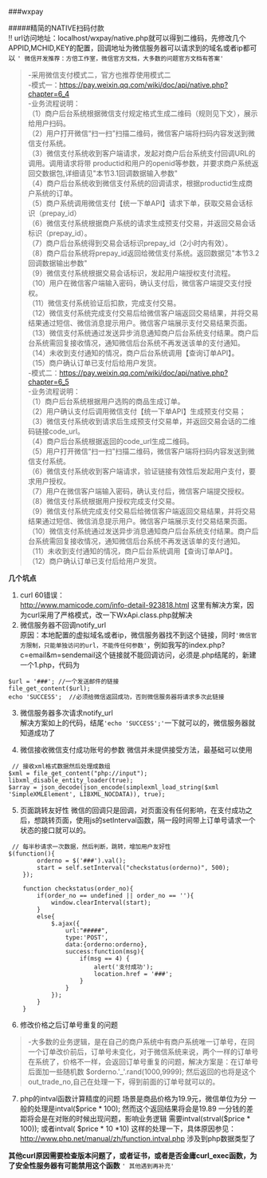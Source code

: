 ###wxpay

#####精简的NATIVE扫码付款  
!! url访问地址：localhost/wxpay/native.php就可以得到二维码，先修改几个APPID,MCHID,KEY的配置，回调地址为微信服务器可以请求到的域名或者ip都可以
`' 微信开发推荐：方倍工作室，微信官方文档，大多数的问题官方文档有答案'`  
>-采用微信支付模式二，官方也推荐使用模式二  
>-模式一：https://pay.weixin.qq.com/wiki/doc/api/native.php?chapter=6_4  
>-业务流程说明：  
（1）商户后台系统根据微信支付规定格式生成二维码（规则见下文），展示给用户扫码。  
（2）用户打开微信“扫一扫”扫描二维码，微信客户端将扫码内容发送到微信支付系统。  
（3）微信支付系统收到客户端请求，发起对商户后台系统支付回调URL的调用。调用请求将带  productid和用户的openid等参数，并要求商户系统返回交数据包,详细请见"本节3.1回调数据输入参数"  
（4）商户后台系统收到微信支付系统的回调请求，根据productid生成商户系统的订单。  
（5）商户系统调用微信支付【统一下单API】请求下单，获取交易会话标识（prepay_id）  
（6）微信支付系统根据商户系统的请求生成预支付交易，并返回交易会话标识（prepay_id）。  
（7）商户后台系统得到交易会话标识prepay_id（2小时内有效）。  
（8）商户后台系统将prepay_id返回给微信支付系统。返回数据见"本节3.2回调数据输出参数"  
（9）微信支付系统根据交易会话标识，发起用户端授权支付流程。  
（10）用户在微信客户端输入密码，确认支付后，微信客户端提交支付授权。  
（11）微信支付系统验证后扣款，完成支付交易。  
（12）微信支付系统完成支付交易后给微信客户端返回交易结果，并将交易结果通过短信、微信消息提示用户。微信客户端展示支付交易结果页面。  
（13）微信支付系统通过发送异步消息通知商户后台系统支付结果。商户后台系统需回复接收情况，通知微信后台系统不再发送该单的支付通知。  
（14）未收到支付通知的情况，商户后台系统调用【查询订单API】。  
（15）商户确认订单已支付后给用户发货。  
>-模式二：https://pay.weixin.qq.com/wiki/doc/api/native.php?chapter=6_5   
>-业务流程说明：  
（1）商户后台系统根据用户选购的商品生成订单。  
（2）用户确认支付后调用微信支付【统一下单API】生成预支付交易；  
（3）微信支付系统收到请求后生成预支付交易单，并返回交易会话的二维码链接code_url。  
（4）商户后台系统根据返回的code_url生成二维码。  
（5）用户打开微信“扫一扫”扫描二维码，微信客户端将扫码内容发送到微信支付系统。  
（6）微信支付系统收到客户端请求，验证链接有效性后发起用户支付，要求用户授权。  
（7）用户在微信客户端输入密码，确认支付后，微信客户端提交授权。  
（8）微信支付系统根据用户授权完成支付交易。  
（9）微信支付系统完成支付交易后给微信客户端返回交易结果，并将交易结果通过短信、微信消息提示用户。微信客户端展示支付交易结果页面。  
（10）微信支付系统通过发送异步消息通知商户后台系统支付结果。商户后台系统需回复接收情况，通知微信后台系统不再发送该单的支付通知。  
（11）未收到支付通知的情况，商户后台系统调用【查询订单API】。  
（12）商户确认订单已支付后给用户发货。  

**几个坑点**
1. curl 60错误：  
http://www.mamicode.com/info-detail-923818.html  这里有解决方案，因为curl采用了严格模式，改一下WxApi.class.php就解决  
2. 微信服务器不回调notify_url  
原因：本地配置的虚拟域名或者ip，微信服务器找不到这个链接，同时`'微信官方限制，只能单独访问的url，不能传任何参数'`，例如我写的index.php?c=email&m=sendemail这个链接就不能回调访问，必须是.php结尾的，新建一个1.php，代码为  
```
$url = '###'; //一个发送邮件的链接
file_get_content($url);
echo 'SUCCESS';  //必须给微信返回成功，否则微信服务器将请求多次此链接
```
3. 微信服务器多次请求notify_url  
解决方案如上的代码，结尾`'echo 'SUCCESS';'`一下就可以的，微信服务器就知道成功了  

4. 微信接收微信支付成功账号的参数
 微信并未提供接受方法，最基础可以使用
```
 // 接收xml格式数据然后处理成数组
$xml = file_get_content("php://input");
libxml_disable_entity_loader(true);
$array = json_decode(json_encode(simplexml_load_string($xml 'SimpleXMLElement', LIBXML_NOCDATA)), true);
```
5. 页面跳转友好性
微信的回调只是回调，对页面没有任何影响，在支付成功之后，想跳转页面，使用js的setInterval函数，隔一段时间带上订单号请求一个状态的接口就可以的。
```
 // 每半秒请求一次数据，然后判断，跳转，增加用户友好性
$(function(){
        orderno = $('###').val();
        start = self.setInterval("checkstatus(orderno)", 500);
    });

    function checkstatus(order_no){
        if(order_no == undefined || order_no == ''){
            window.clearInterval(start);
        }
        else{
            $.ajax({
                url:"#####",
                type:'POST',
                data:{orderno:orderno},
                success:function(msg){
                    if(msg == 4) {
                        alert('支付成功');
                        location.href = '###';
                    }
                }
            });
        }
    }
```
6.  修改价格之后订单号重复的问题
>-大多数的业务逻辑，是在自己的商户系统中有商户系统唯一订单号，在同一个订单改价前后，订单号未变化，对于微信系统来说，两个一样的订单号在系统了，价格不一样，会返回订单号重复的问题，解决方案是：在订单号后面加一些随机数 $orderno.'_'.rand(1000,9999);  然后返回的也将是这个out_trade_no,自己在处理一下，得到前面的订单号就可以的。

>

7. php的intval函数计算精度的问题
场景是商品价格为19.9元，微信单位为分   一般的处理是intval($price * 100);  然而这个返回结果将会是19.89   一分钱的差距将会是在对账的时候出现问题，影响业务逻辑
需要intval(strval(\$price * 100)); 或者intval( \$price * 10 *10) 这样的处理一下，具体原因参见：
http://www.php.net/manual/zh/function.intval.php  涉及到php数据类型了

**其他curl原因需要检查版本问题了，或者证书，或者是否金庸curl_exec函数，为了安全性服务器有可能禁用这个函数**
 `' 其他遇到再补充'` 
